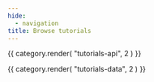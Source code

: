 ```yaml
---
hide:
  - navigation
title: Browse tutorials
---
```

{{ category.render( "tutorials-api", 2 ) }}

<!--TODO: Add or find tutorials about querying replicas/working with data dumps -->

{{ category.render( "tutorials-data", 2 ) }}
